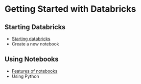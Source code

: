 # Getting Started with Databricks

## Starting Databricks
- [Starting databricks](/starting-databricks.md)
- Create a new notebook

## Using Notebooks
- [Features of notebooks](/notebook.md)
- Using Python
